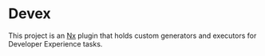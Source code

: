 # Devex

This project is an [Nx](https://nx.dev) plugin that holds custom generators and executors for Developer Experience tasks.

